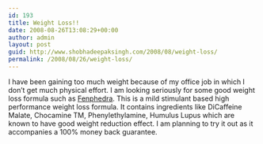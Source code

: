 ```yaml
---
id: 193
title: Weight Loss!!
date: 2008-08-26T13:08:29+00:00
author: admin
layout: post
guid: http://www.shobhadeepaksingh.com/2008/08/weight-loss/
permalink: /2008/08/26/weight-loss/
---
```

I have been gaining too much weight because of my office job in which I don&#8217;t get much physical effort. I am looking seriously for some good weight loss formula such as [Fenphedra](http://fatburner.net/fat-burners/Fenphedra/). This is a mild stimulant based high performance weight loss formula. It contains ingredients like DiCaffeine Malate, Chocamine TM, Phenylethylamine, Humulus Lupus which are known to have good weight reduction effect. I am planning to try it out as it accompanies a 100% money back guarantee.